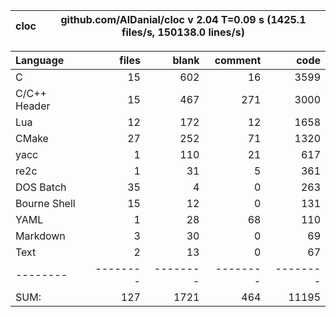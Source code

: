 cloc|github.com/AlDanial/cloc v 2.04  T=0.09 s (1425.1 files/s, 150138.0 lines/s)
--- | ---

Language|files|blank|comment|code
:-------|-------:|-------:|-------:|-------:
C|15|602|16|3599
C/C++ Header|15|467|271|3000
Lua|12|172|12|1658
CMake|27|252|71|1320
yacc|1|110|21|617
re2c|1|31|5|361
DOS Batch|35|4|0|263
Bourne Shell|15|12|0|131
YAML|1|28|68|110
Markdown|3|30|0|69
Text|2|13|0|67
--------|--------|--------|--------|--------
SUM:|127|1721|464|11195
